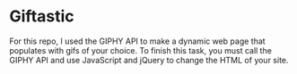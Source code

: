 # Giftastic

For this repo, I used the GIPHY API to make a dynamic web page that populates with gifs of your choice. To finish this task, you must call the GIPHY API and use JavaScript and jQuery to change the HTML of your site.

